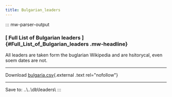 ```yaml
---
title: Bulgarian_leaders
---
```


::: mw-parser-output

### [ Full List of Bulgarian leaders ]{#Full_List_of_Bulgarian_leaders .mw-headline}

All leaders are taken form the buglarian Wikipedia and are hsitorycal,
even soem dates are not.

---

Download [bulgaria.csv](http://ifile.it/3jwcl6s){.external .text
rel="nofollow"}

---

Save to: ..\\..\\db\\leaders\\
:::
